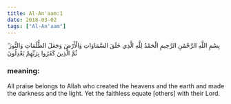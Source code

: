 ```yaml
---
title: Al-An'aam:1
date: 2018-03-02
tags: ["Al-An'aam"]
---
```

بِسْمِ اللَّهِ الرَّحْمَٰنِ الرَّحِيمِ الْحَمْدُ لِلَّهِ الَّذِي خَلَقَ السَّمَاوَاتِ وَالْأَرْضَ وَجَعَلَ الظُّلُمَاتِ وَالنُّورَ ۖ ثُمَّ الَّذِينَ كَفَرُوا بِرَبِّهِمْ يَعْدِلُونَ
### meaning: 
All praise belongs to Allah who created the heavens and the earth and made the darkness and the light. Yet the faithless equate [others] with their Lord.
